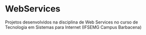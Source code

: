 # WebServices
Projetos desenvolvidos na disciplina de Web Services no curso de Tecnologia em Sistemas para Internet (IFSEMG Campus Barbacena) 
